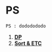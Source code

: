 # PS
`PS : dododododo`

1. [**DP**](https://github.com/kimhyeon/PS/blob/master/src/DP_1/index.md) 
2. [**Sort & ETC**](https://github.com/kimhyeon/PS/blob/master/src/sort_etc_2/index.md)
